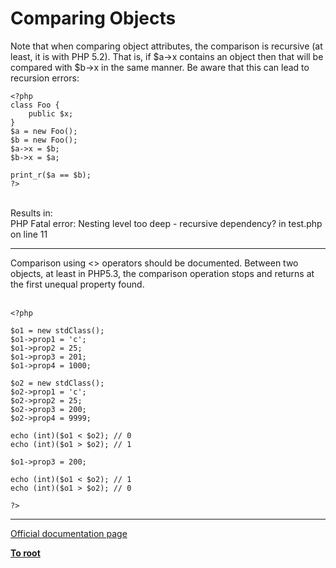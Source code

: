# Comparing Objects



Note that when comparing object attributes, the comparison is recursive (at least, it is with PHP 5.2). That is, if $a-&gt;x contains an object then that will be compared with $b-&gt;x in the same manner. Be aware that this can lead to recursion errors:<br>

```
<?php
class Foo {
    public $x;
}
$a = new Foo();
$b = new Foo();
$a->x = $b;
$b->x = $a;

print_r($a == $b);
?>
```
<br>Results in:<br>PHP Fatal error:  Nesting level too deep - recursive dependency? in test.php on line 11  

---

Comparison using &lt;&gt; operators should be documented.  Between two objects, at least in PHP5.3, the comparison operation stops and returns at the first unequal property found.<br><br>

```
<?php

$o1 = new stdClass();
$o1->prop1 = 'c';
$o1->prop2 = 25;
$o1->prop3 = 201;
$o1->prop4 = 1000;

$o2 = new stdClass();
$o2->prop1 = 'c';
$o2->prop2 = 25;
$o2->prop3 = 200;
$o2->prop4 = 9999;

echo (int)($o1 < $o2); // 0
echo (int)($o1 > $o2); // 1

$o1->prop3 = 200;

echo (int)($o1 < $o2); // 1
echo (int)($o1 > $o2); // 0

?>
```
  

---

[Official documentation page](https://www.php.net/manual/en/language.oop5.object-comparison.php)

**[To root](/README.md)**